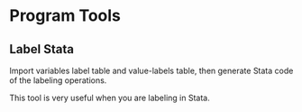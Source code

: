 # Program Tools

## Label Stata

Import variables label table and value-labels table, then generate Stata code of the labeling operations.&#x20;

This tool is very useful when you are labeling in Stata.
